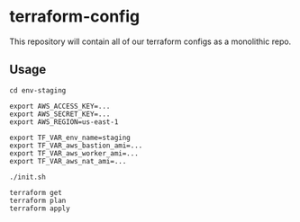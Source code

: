 # terraform-config

This repository will contain all of our terraform configs as a monolithic repo.

## Usage

    cd env-staging

    export AWS_ACCESS_KEY=...
    export AWS_SECRET_KEY=...
    export AWS_REGION=us-east-1

    export TF_VAR_env_name=staging
    export TF_VAR_aws_bastion_ami=...
    export TF_VAR_aws_worker_ami=...
    export TF_VAR_aws_nat_ami=...

    ./init.sh

    terraform get
    terraform plan
    terraform apply
